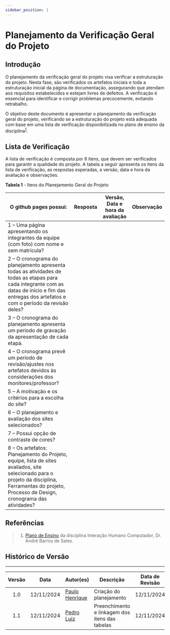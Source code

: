 ```yaml
---
sidebar_position: 1
---
```


# Planejamento da Verificação Geral do Projeto

## Introdução

O planejamento da verificação geral do projeto visa verificar a estruturação do projeto. Nesta fase, são verificados os artefatos iniciais e toda a estruturação inicial da página de documentação, assegurando que atendam aos requisitos estabelecidos e estejam livres de defeitos. A verificação é essencial para identificar e corrigir problemas precocemente, evitando retrabalho. 

O objetivo deste documento é apresentar o planejamento da verificação geral do projeto, verificando se a estruturação do projeto está adequada com base em uma lista de verificação disponibilizada no plano de ensino da disciplina<sup>[1](../verificacao_geral/planejamento.md#referências)</sup>.

## Lista de Verificação

A lista de verificação é composta por 8 itens, que devem ser verificados para garantir a qualidade do projeto. A tabela a seguir apresenta os itens da lista de verificação, as respostas esperadas, a versão, data e hora da avaliação e observações.

<p style={{ textAlign: 'center', fontSize: '18px' }}><b>Tabela 1</b> - Itens do Planejamento Geral do Projeto</p>

| O github pages possui:                                                                                               | Resposta            | Versão, Data e hora da avaliação | Observação                     |
|-----------------------------------------------------------|---------------------|-----------------------------------|--------------------------------|
| 1 – Uma página apresentando os integrantes da equipe (com foto) com nome e sem matrícula?                            |                     |                                   |                                |
| 2 – O cronograma do planejamento apresenta todas as atividades de todas as etapas para cada integrante com as datas de início e fim das entregas dos artefatos e com o período da revisão deles? |                     |                                   |                                |
| 3 – O cronograma do planejamento apresenta um período de gravação da apresentação de cada etapa.                     |                     |                                   |                                |
| 4 – O cronograma prevê um período de revisão/ajustes nos artefatos devidos às considerações dos monitores/professor? |                     |                                   |                                |
| 5 – A motivação e os critérios para a escolha do site?                                                               |                     |                                   |                                |
| 6 – O planejamento e avaliação dos sites selecionados?                                                               |                     |                                   |                                |
| 7 – Possui opção de contraste de cores?                                                                              |                     |                                   |                                |
| 8 – Os artefatos: Planejamento do Projeto, equipe, lista de sites avaliados, site selecionado para o projeto da disciplina, Ferramentas do projeto, Processo de Design, cronograma das atividades? |                     |                                   |                                |


## Referências

> 1. [Plano de Ensino](https://aprender3.unb.br/pluginfile.php/2972625/mod_resource/content/56/Plano_de_Ensino%20FIHC%20022024%20Turma%2001%20v1.pdf) da disciplina Interação Humano Computador, Dr. André Barros de Sales.

## Histórico de Versão
---
| Versão | Data | Autor(es) | Descrição | Data de Revisão | Revisor(es) |
|:---:|:---:|---|---|:---:|---|
| 1.0 | 12/11/2024 | [Paulo Henrique](https://github.com/paulomh) | Criação do planejamento | 12/11/2024 | [Weverton Rodrigues](https://github.com/vevetin) |
| 1.1 | 12/11/2024 | [Pedro Luiz](https://github.com/pedroluizfo) | Preenchimento e linkagem dos itens das tabelas | 12/11/2024 | [Weverton Rodrigues](https://github.com/vevetin) |

